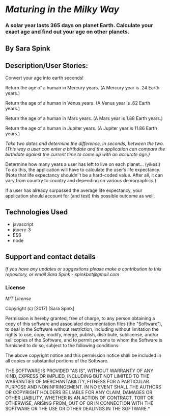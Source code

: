 # _Maturing in the Milky Way_
### A solar year lasts 365 days on planet Earth. Calculate your exact age and find out your age on other planets.
## By Sara Spink
## Description/User Stories:


Convert your age into earth seconds!

Return the age of a human in Mercury years. (A Mercury year is .24 Earth years.)

Return the age of a human in Venus years. (A Venus year is .62 Earth years.)

Return the age of a human in Mars years. (A Mars year is 1.88 Earth years.)

Return the age of a human in Jupiter years. (A Jupiter year is 11.86 Earth years.)

_Take two dates and determine the difference, in seconds, between the two. (This way a user can enter a birthdate and the application can compare the birthdate against the current time to come up with an accurate age.)_


Determine how many years a user has left to live on each planet… (yikes!) To do this, the application will have to calculate the user’s life expectancy. (Note that life expectancy shouldn’’t be a hard-coded value. After all, it can vary from country to country and depending on various demographics.)

If a user has already surpassed the average life expectancy, your application should account for (and test) this possible outcome as well.

## Technologies Used
- javascript
- jquery-3
- ES6
- node

## Support and contact details

_If you have any updates or suggestions please make a contribution to this repository, or email Sara Spink - spinkbot@gmail.com_

### License

_MIT License_

Copyright (c) [2017] [Sara Spink]

Permission is hereby granted, free of charge, to any person obtaining a copy of this software and associated documentation files (the "Software"), to deal in the Software without restriction, including without limitation the rights to use, copy, modify, merge, publish, distribute, sublicense, and/or sell copies of the Software, and to permit persons to whom the Software is furnished to do so, subject to the following conditions:

The above copyright notice and this permission notice shall be included in all copies or substantial portions of the Software.

THE SOFTWARE IS PROVIDED "AS IS", WITHOUT WARRANTY OF ANY KIND, EXPRESS OR IMPLIED, INCLUDING BUT NOT LIMITED TO THE WARRANTIES OF MERCHANTABILITY, FITNESS FOR A PARTICULAR PURPOSE AND NONINFRINGEMENT. IN NO EVENT SHALL THE AUTHORS OR COPYRIGHT HOLDERS BE LIABLE FOR ANY CLAIM, DAMAGES OR OTHER LIABILITY, WHETHER IN AN ACTION OF CONTRACT, TORT OR OTHERWISE, ARISING FROM, OUT OF OR IN CONNECTION WITH THE SOFTWARE OR THE USE OR OTHER DEALINGS IN THE SOFTWARE.*
